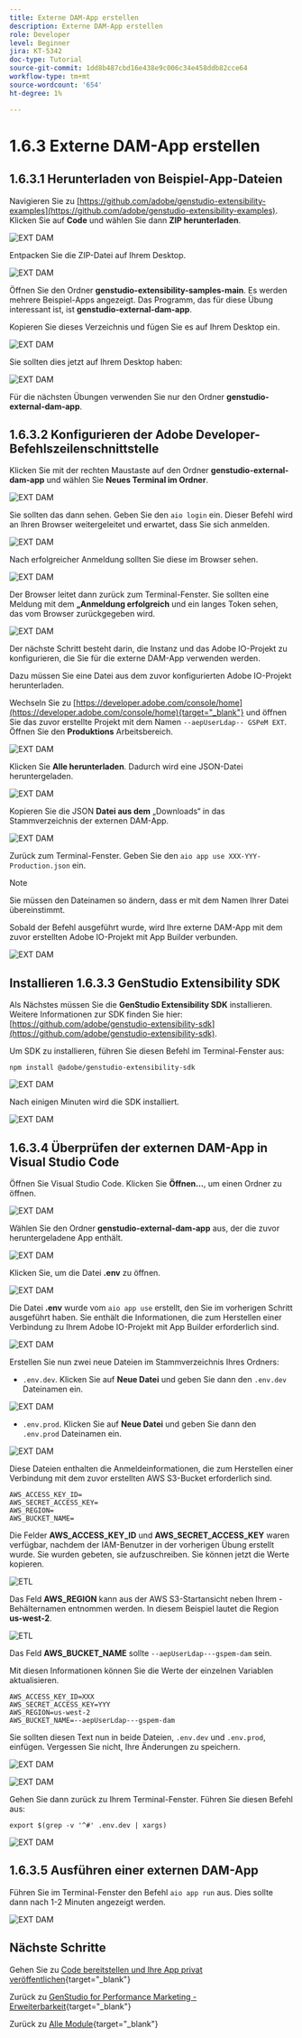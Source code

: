 ```yaml
---
title: Externe DAM-App erstellen
description: Externe DAM-App erstellen
role: Developer
level: Beginner
jira: KT-5342
doc-type: Tutorial
source-git-commit: 1dd8b487cbd16e438e9c006c34e458ddb82cce64
workflow-type: tm+mt
source-wordcount: '654'
ht-degree: 1%

---
```


# 1.6.3 Externe DAM-App erstellen

## 1.6.3.1 Herunterladen von Beispiel-App-Dateien

Navigieren Sie zu [https://github.com/adobe/genstudio-extensibility-examples](https://github.com/adobe/genstudio-extensibility-examples). Klicken Sie auf **Code** und wählen Sie dann **ZIP herunterladen**.

![EXT DAM](./images/extdam1.png)

Entpacken Sie die ZIP-Datei auf Ihrem Desktop.

![EXT DAM](./images/extdam2.png)

Öffnen Sie den Ordner **genstudio-extensibility-samples-main**. Es werden mehrere Beispiel-Apps angezeigt. Das Programm, das für diese Übung interessant ist, ist **genstudio-external-dam-app**.

Kopieren Sie dieses Verzeichnis und fügen Sie es auf Ihrem Desktop ein.

![EXT DAM](./images/extdam4.png)

Sie sollten dies jetzt auf Ihrem Desktop haben:

![EXT DAM](./images/extdam3.png)

Für die nächsten Übungen verwenden Sie nur den Ordner **genstudio-external-dam-app**.

## 1.6.3.2 Konfigurieren der Adobe Developer-Befehlszeilenschnittstelle

Klicken Sie mit der rechten Maustaste auf den Ordner **genstudio-external-dam-app** und wählen Sie **Neues Terminal im Ordner**.

![EXT DAM](./images/extdam5.png)

Sie sollten das dann sehen. Geben Sie den `aio login` ein. Dieser Befehl wird an Ihren Browser weitergeleitet und erwartet, dass Sie sich anmelden.

![EXT DAM](./images/extdam6.png)

Nach erfolgreicher Anmeldung sollten Sie diese im Browser sehen.

![EXT DAM](./images/extdam7.png)

Der Browser leitet dann zurück zum Terminal-Fenster. Sie sollten eine Meldung mit dem **„Anmeldung erfolgreich** und ein langes Token sehen, das vom Browser zurückgegeben wird.

![EXT DAM](./images/extdam8.png)

Der nächste Schritt besteht darin, die Instanz und das Adobe IO-Projekt zu konfigurieren, die Sie für die externe DAM-App verwenden werden.

Dazu müssen Sie eine Datei aus dem zuvor konfigurierten Adobe IO-Projekt herunterladen.

Wechseln Sie zu [https://developer.adobe.com/console/home](https://developer.adobe.com/console/home){target="_blank"} und öffnen Sie das zuvor erstellte Projekt mit dem Namen `--aepUserLdap-- GSPeM EXT`. Öffnen Sie den **Produktions** Arbeitsbereich.

![EXT DAM](./images/extdam9.png)

Klicken Sie **Alle herunterladen**. Dadurch wird eine JSON-Datei heruntergeladen.

![EXT DAM](./images/extdam10.png)

Kopieren Sie die JSON **Datei aus dem** „Downloads“ in das Stammverzeichnis der externen DAM-App.

![EXT DAM](./images/extdam11.png)

Zurück zum Terminal-Fenster. Geben Sie den `aio app use XXX-YYY-Production.json` ein.

>[!NOTE]
>
>Sie müssen den Dateinamen so ändern, dass er mit dem Namen Ihrer Datei übereinstimmt.

Sobald der Befehl ausgeführt wurde, wird Ihre externe DAM-App mit dem zuvor erstellten Adobe IO-Projekt mit App Builder verbunden.

![EXT DAM](./images/extdam12.png)

## Installieren 1.6.3.3 GenStudio Extensibility SDK

Als Nächstes müssen Sie die **GenStudio Extensibility SDK** installieren. Weitere Informationen zur SDK finden Sie hier: [https://github.com/adobe/genstudio-extensibility-sdk](https://github.com/adobe/genstudio-extensibility-sdk).

Um SDK zu installieren, führen Sie diesen Befehl im Terminal-Fenster aus:

`npm install @adobe/genstudio-extensibility-sdk`

![EXT DAM](./images/extdam13.png)

Nach einigen Minuten wird die SDK installiert.

![EXT DAM](./images/extdam14.png)

## 1.6.3.4 Überprüfen der externen DAM-App in Visual Studio Code

Öffnen Sie Visual Studio Code. Klicken Sie **Öffnen…**, um einen Ordner zu öffnen.

![EXT DAM](./images/extdam15.png)

Wählen Sie den Ordner **genstudio-external-dam-app** aus, der die zuvor heruntergeladene App enthält.

![EXT DAM](./images/extdam16.png)

Klicken Sie, um die Datei **.env** zu öffnen.

![EXT DAM](./images/extdam17.png)

Die Datei **.env** wurde vom `aio app use` erstellt, den Sie im vorherigen Schritt ausgeführt haben. Sie enthält die Informationen, die zum Herstellen einer Verbindung zu Ihrem Adobe IO-Projekt mit App Builder erforderlich sind.

![EXT DAM](./images/extdam18.png)

Erstellen Sie nun zwei neue Dateien im Stammverzeichnis Ihres Ordners:

- `.env.dev`. Klicken Sie auf **Neue Datei** und geben Sie dann den `.env.dev` Dateinamen ein.

![EXT DAM](./images/extdam19.png)

- `.env.prod`.  Klicken Sie auf **Neue Datei** und geben Sie dann den `.env.prod` Dateinamen ein.

![EXT DAM](./images/extdam20.png)

Diese Dateien enthalten die Anmeldeinformationen, die zum Herstellen einer Verbindung mit dem zuvor erstellten AWS S3-Bucket erforderlich sind.

```
AWS_ACCESS_KEY_ID=
AWS_SECRET_ACCESS_KEY=
AWS_REGION=
AWS_BUCKET_NAME=
```

Die Felder **AWS_ACCESS_KEY_ID** und **AWS_SECRET_ACCESS_KEY** waren verfügbar, nachdem der IAM-Benutzer in der vorherigen Übung erstellt wurde. Sie wurden gebeten, sie aufzuschreiben. Sie können jetzt die Werte kopieren.

![ETL](./images/cred1.png)

Das Feld **AWS_REGION** kann aus der AWS S3-Startansicht neben Ihrem -Behälternamen entnommen werden. In diesem Beispiel lautet die Region **us-west-2**.

![ETL](./images/bucket2.png)

Das Feld **AWS_BUCKET_NAME** sollte `--aepUserLdap---gspem-dam` sein.

Mit diesen Informationen können Sie die Werte der einzelnen Variablen aktualisieren.

```
AWS_ACCESS_KEY_ID=XXX
AWS_SECRET_ACCESS_KEY=YYY
AWS_REGION=us-west-2
AWS_BUCKET_NAME=--aepUserLdap---gspem-dam
```

Sie sollten diesen Text nun in beide Dateien, `.env.dev` und `.env.prod`, einfügen. Vergessen Sie nicht, Ihre Änderungen zu speichern.

![EXT DAM](./images/extdam21.png)


![EXT DAM](./images/extdam22.png)

Gehen Sie dann zurück zu Ihrem Terminal-Fenster. Führen Sie diesen Befehl aus:

`export $(grep -v '^#' .env.dev | xargs)`

![EXT DAM](./images/extdam23.png)

## 1.6.3.5 Ausführen einer externen DAM-App

Führen Sie im Terminal-Fenster den Befehl `aio app run` aus. Dies sollte dann nach 1-2 Minuten angezeigt werden.

![EXT DAM](./images/extdam24.png)

## Nächste Schritte

Gehen Sie zu [Code bereitstellen und Ihre App privat veröffentlichen](./ex4.md){target="_blank"}

Zurück zu [GenStudio for Performance Marketing - Erweiterbarkeit](./genstudioext.md){target="_blank"}

Zurück zu [Alle Module](./../../../overview.md){target="_blank"}
